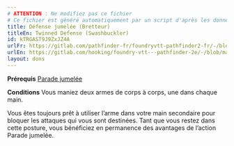```yaml
---
# ATTENTION : Ne modifiez pas ce fichier
# Ce fichier est généré automatiquement par un script d'après les données du module Foundry VTT officiel et de sa traduction
title: Défense jumelée (Bretteur)
titleEn: Twinned Defense (Swashbuckler)
id: kTRGAST9J9ZxJZ4A
urlFr: https://gitlab.com/pathfinder-fr/foundryvtt-pathfinder2-fr/-/blob/master/data/feats/kTRGAST9J9ZxJZ4A.htm
urlEn: https://gitlab.com/hooking/foundry-vtt---pathfinder-2e/-/blob/master/packs/data/feats.db/twinned-defense-swashbuckler.json
layout: dons
---
```

**Prérequis** [Parade jumelée](parade-jumelée.html)

**Conditions** Vous maniez deux armes de corps à corps, une dans chaque main.

Vous êtes toujours prêt à utiliser l’arme dans votre main secondaire pour bloquer les attaques qui vous sont destinées. Tant que vous restez dans cette posture, vous bénéficiez en permanence des avantages de l’action Parade jumelée.
